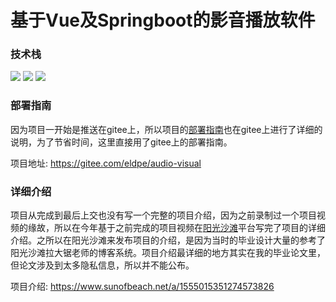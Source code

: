 # 基于Vue及Springboot的影音播放软件
### 技术栈
![](https://img.shields.io/badge/-Vue.js-oringe?style=flat-square&logo=vue.js)
![](https://img.shields.io/badge/-Springboot-oringe?style=flat-square&logo=springboot)
![](https://img.shields.io/badge/-Android-oringe?style=flat-square&logo=android)

### 部署指南
因为项目一开始是推送在gitee上，所以项目的[部署指南](https://gitee.com/eldpe/audio-visual)也在gitee上进行了详细的说明，为了节省时间，这里直接用了gitee上的部署指南。

项目地址: https://gitee.com/eldpe/audio-visual

### 详细介绍
项目从完成到最后上交也没有写一个完整的项目介绍，因为之前录制过一个项目视频的缘故，所以在今年基于之前完成的项目视频在[阳光沙滩](https://www.sunofbeach.net)平台写完了项目的详细介绍。之所以在阳光沙滩来发布项目的介绍，是因为当时的毕业设计大量的参考了阳光沙滩拉大锯老师的博客系统。项目介绍最详细的地方其实在我的毕业论文里，但论文涉及到太多隐私信息，所以并不能公布。

项目介绍: https://www.sunofbeach.net/a/1555015351274573826
